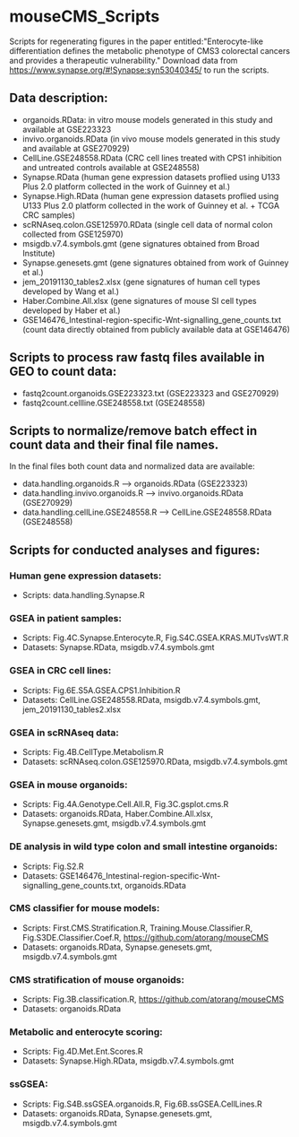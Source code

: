# mouseCMS_Scripts
Scripts for regenerating figures in the paper entitled:"Enterocyte-like differentiation defines the metabolic phenotype of CMS3 colorectal cancers and provides a therapeutic vulnerability."
Download data from https://www.synapse.org/#!Synapse:syn53040345/ to run the scripts.

## Data description:
* organoids.RData: in vitro mouse models generated in this study and available at GSE223323
* invivo.organoids.RData (in vivo mouse models generated in this study and available at GSE270929)
* CellLine.GSE248558.RData (CRC cell lines treated with CPS1 inhibition and untreated controls available at GSE248558)
* Synapse.RData (human gene expression datasets proflied using U133 Plus 2.0 platform collected in the work of Guinney et al.)
* Synapse.High.RData (human gene expression datasets proflied using U133 Plus 2.0 platform collected in the work of Guinney et al. + TCGA CRC samples)
* scRNAseq.colon.GSE125970.RData (single cell data of normal colon collected from GSE125970)
* msigdb.v7.4.symbols.gmt (gene signatures obtained from Broad Institute)
* Synapse.genesets.gmt (gene signatures obtained from work of Guinney et al.)
* jem_20191130_tables2.xlsx (gene signatures of human cell types developed by Wang et al.)
* Haber.Combine.All.xlsx (gene signatures of 	mouse SI cell types developed by Haber et al.)
* GSE146476_Intestinal-region-specific-Wnt-signalling_gene_counts.txt (count data directly obtained from publicly available data at GSE146476)


## Scripts to process raw fastq files available in GEO to count data:
* fastq2count.organoids.GSE223323.txt (GSE223323 and GSE270929)
* fastq2count.cellline.GSE248558.txt (GSE248558)

## Scripts to normalize/remove batch effect in count data and their final file names. 
In the final files both count data and normalized data are available:
* data.handling.organoids.R --> organoids.RData (GSE223323)
* data.handling.invivo.organoids.R --> invivo.organoids.RData (GSE270929)
* data.handling.cellLine.GSE248558.R --> CellLine.GSE248558.RData (GSE248558)

## Scripts for conducted analyses and figures:
### Human gene expression datasets:
* Scripts: data.handling.Synapse.R
### GSEA in patient samples: 
* Scripts: Fig.4C.Synapse.Enterocyte.R, Fig.S4C.GSEA.KRAS.MUTvsWT.R
* Datasets: Synapse.RData, msigdb.v7.4.symbols.gmt 
### GSEA in CRC cell lines: 
* Scripts: Fig.6E.S5A.GSEA.CPS1.Inhibition.R
* Datasets: CellLine.GSE248558.RData, msigdb.v7.4.symbols.gmt, jem_20191130_tables2.xlsx 
### GSEA in scRNAseq data: 
* Scripts: Fig.4B.CellType.Metabolism.R
* Datasets: scRNAseq.colon.GSE125970.RData, msigdb.v7.4.symbols.gmt
### GSEA in mouse organoids: 
* Scripts: Fig.4A.Genotype.Cell.All.R, Fig.3C.gsplot.cms.R
* Datasets: organoids.RData, Haber.Combine.All.xlsx, Synapse.genesets.gmt, msigdb.v7.4.symbols.gmt
### DE analysis in wild type colon and small intestine organoids:
* Scripts: Fig.S2.R
* Datasets: GSE146476_Intestinal-region-specific-Wnt-signalling_gene_counts.txt, organoids.RData
### CMS classifier for mouse models: 
* Scripts: First.CMS.Stratification.R, Training.Mouse.Classifier.R, Fig.S3DE.Classifier.Coef.R, https://github.com/atorang/mouseCMS
* Datasets:  organoids.RData, Synapse.genesets.gmt, msigdb.v7.4.symbols.gmt 
### CMS stratification of mouse organoids: 
* Scripts: Fig.3B.classification.R, https://github.com/atorang/mouseCMS
* Datasets: organoids.RData
### Metabolic and enterocyte scoring:
* Scripts: Fig.4D.Met.Ent.Scores.R
* Datasets: Synapse.High.RData, msigdb.v7.4.symbols.gmt
### ssGSEA: 
* Scripts: Fig.S4B.ssGSEA.organoids.R, Fig.6B.ssGSEA.CellLines.R
* Datasets: organoids.RData, Synapse.genesets.gmt, msigdb.v7.4.symbols.gmt 
